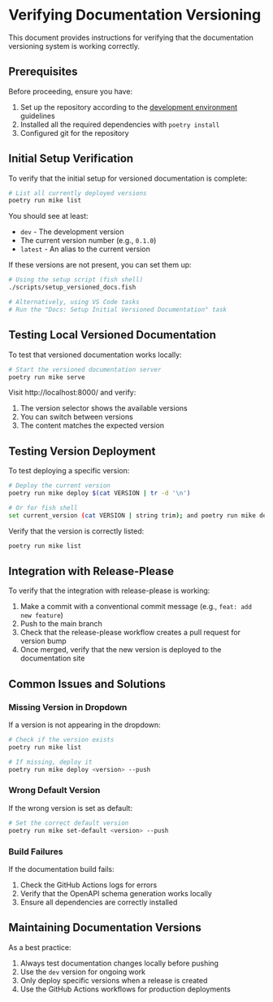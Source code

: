 # Verifying Documentation Versioning

This document provides instructions for verifying that the documentation versioning system is working correctly.

## Prerequisites

Before proceeding, ensure you have:

1. Set up the repository according to the [development environment](development-environments.md) guidelines
2. Installed all the required dependencies with `poetry install`
3. Configured git for the repository

## Initial Setup Verification

To verify that the initial setup for versioned documentation is complete:

```bash
# List all currently deployed versions
poetry run mike list
```

You should see at least:

- `dev` - The development version
- The current version number (e.g., `0.1.0`)
- `latest` - An alias to the current version

If these versions are not present, you can set them up:

```bash
# Using the setup script (fish shell)
./scripts/setup_versioned_docs.fish

# Alternatively, using VS Code tasks
# Run the "Docs: Setup Initial Versioned Documentation" task
```

## Testing Local Versioned Documentation

To test that versioned documentation works locally:

```bash
# Start the versioned documentation server
poetry run mike serve
```

Visit http://localhost:8000/ and verify:

1. The version selector shows the available versions
2. You can switch between versions
3. The content matches the expected version

## Testing Version Deployment

To test deploying a specific version:

```bash
# Deploy the current version
poetry run mike deploy $(cat VERSION | tr -d '\n')

# Or for fish shell
set current_version (cat VERSION | string trim); and poetry run mike deploy $current_version
```

Verify that the version is correctly listed:

```bash
poetry run mike list
```

## Integration with Release-Please

To verify that the integration with release-please is working:

1. Make a commit with a conventional commit message (e.g., `feat: add new feature`)
2. Push to the main branch
3. Check that the release-please workflow creates a pull request for version bump
4. Once merged, verify that the new version is deployed to the documentation site

## Common Issues and Solutions

### Missing Version in Dropdown

If a version is not appearing in the dropdown:

```bash
# Check if the version exists
poetry run mike list

# If missing, deploy it
poetry run mike deploy <version> --push
```

### Wrong Default Version

If the wrong version is set as default:

```bash
# Set the correct default version
poetry run mike set-default <version> --push
```

### Build Failures

If the documentation build fails:

1. Check the GitHub Actions logs for errors
2. Verify that the OpenAPI schema generation works locally
3. Ensure all dependencies are correctly installed

## Maintaining Documentation Versions

As a best practice:

1. Always test documentation changes locally before pushing
2. Use the `dev` version for ongoing work
3. Only deploy specific versions when a release is created
4. Use the GitHub Actions workflows for production deployments
